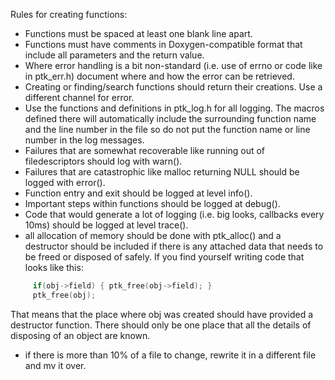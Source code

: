 Rules for creating functions:

- Functions must be spaced at least one blank line apart.
- Functions must have comments in Doxygen-compatible format that include all parameters and the return value.
- Where error handling is a bit non-standard (i.e. use of errno or  code like in ptk_err.h) document where and how the error can be retrieved.
- Creating or finding/search functions should return their creations. Use a different channel for error.
- Use the functions and definitions in ptk_log.h for all logging. The macros defined there will automatically include the surrounding function name and the line number in the file so do not put the
function name or line number in the log messages.
- Failures that are somewhat recoverable like running out of filedescriptors should log with warn().
- Failures that are catastrophic like malloc returning NULL should be logged with error().
- Function entry and exit should be logged at level info().
- Important steps within functions should be logged at debug().
- Code that would generate a lot of logging (i.e. big looks, callbacks every 10ms) should be logged at level trace().
- all allocation of memory should be done with ptk_alloc() and a destructor should be included if there is any attached data that needs to be freed or disposed of safely.  If you find yourself writing code that looks like this:
```c
     if(obj->field) { ptk_free(obj->field); }
     ptk_free(obj);
```
That means that the place where obj was created should have provided a destructor function.  There should only be one place that all the details of disposing of an object are known.
- if there is more than 10% of a file to change, rewrite it in a different file and mv it over.
